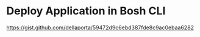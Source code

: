 # Deploy Application in Bosh CLI

https://gist.github.com/dellaporta/59472d9c6ebd387fde8c9ac0ebaa6282
